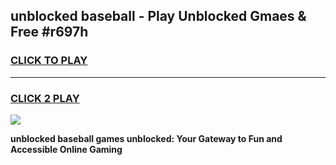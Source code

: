 
## unblocked baseball - Play Unblocked Gmaes & Free #r697h
<h3>
<a href="https://news.freeplayer.one?title=unblocked_baseball&ref=24F">CLICK TO PLAY</a></h3>
<hr>

<h3>
<a href="https://news.freeplayer.one?title=unblocked_baseball&ref=24F">CLICK 2 PLAY</a>
  
</h3>

<a href="https://news.freeplayer.one?title=unblocked_baseball&ref=24F/"><img src="https://clearcache.store/games.png"></a>


**unblocked baseball games unblocked: Your Gateway to Fun and Accessible Online Gaming**
